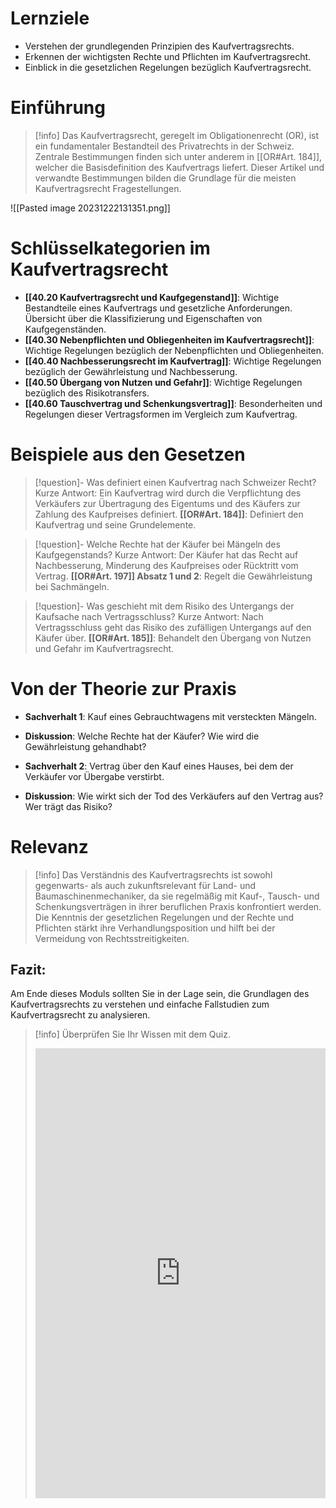 # Lernziele
- Verstehen der grundlegenden Prinzipien des Kaufvertragsrechts.
- Erkennen der wichtigsten Rechte und Pflichten im Kaufvertragsrecht.
- Einblick in die gesetzlichen Regelungen bezüglich Kaufvertragsrecht.

# Einführung
>[!info] 
>Das Kaufvertragsrecht, geregelt im Obligationenrecht (OR), ist ein fundamentaler Bestandteil des Privatrechts in der Schweiz. Zentrale Bestimmungen finden sich unter anderem in [[OR#Art. 184]], welcher die Basisdefinition des Kaufvertrags liefert. Dieser Artikel und verwandte Bestimmungen bilden die Grundlage für die meisten Kaufvertragsrecht Fragestellungen.

![[Pasted image 20231222131351.png]]
# Schlüsselkategorien im Kaufvertragsrecht
- **[[40.20 Kaufvertragsrecht und Kaufgegenstand]]**: Wichtige Bestandteile eines Kaufvertrags und gesetzliche Anforderungen. Übersicht über die Klassifizierung und Eigenschaften von Kaufgegenständen.
- **[[40.30 Nebenpflichten und Obliegenheiten im Kaufvertragsrecht]]**: Wichtige Regelungen bezüglich der Nebenpflichten und Obliegenheiten.
- **[[40.40 Nachbesserungsrecht im Kaufvertrag]]**: Wichtige Regelungen bezüglich der Gewährleistung und Nachbesserung.
- **[[40.50 Übergang von Nutzen und Gefahr]]**: Wichtige Regelungen bezüglich des Risikotransfers.
- **[[40.60 Tauschvertrag und Schenkungsvertrag]]**: Besonderheiten und Regelungen dieser Vertragsformen im Vergleich zum Kaufvertrag.


# Beispiele aus den Gesetzen
>[!question]- Was definiert einen Kaufvertrag nach Schweizer Recht?
>Kurze Antwort: Ein Kaufvertrag wird durch die Verpflichtung des Verkäufers zur Übertragung des Eigentums und des Käufers zur Zahlung des Kaufpreises definiert.
>**[[OR#Art. 184]]**: Definiert den Kaufvertrag und seine Grundelemente.

>[!question]- Welche Rechte hat der Käufer bei Mängeln des Kaufgegenstands?
>Kurze Antwort: Der Käufer hat das Recht auf Nachbesserung, Minderung des Kaufpreises oder Rücktritt vom Vertrag.
>**[[OR#Art. 197]] Absatz 1 und 2**: Regelt die Gewährleistung bei Sachmängeln.

>[!question]- Was geschieht mit dem Risiko des Untergangs der Kaufsache nach Vertragsschluss?
>Kurze Antwort: Nach Vertragsschluss geht das Risiko des zufälligen Untergangs auf den Käufer über.
>**[[OR#Art. 185]]**: Behandelt den Übergang von Nutzen und Gefahr im Kaufvertragsrecht.

# Von der Theorie zur Praxis
- **Sachverhalt 1**: Kauf eines Gebrauchtwagens mit versteckten Mängeln.
- **Diskussion**: Welche Rechte hat der Käufer? Wie wird die Gewährleistung gehandhabt?

- **Sachverhalt 2**: Vertrag über den Kauf eines Hauses, bei dem der Verkäufer vor Übergabe verstirbt.
- **Diskussion**: Wie wirkt sich der Tod des Verkäufers auf den Vertrag aus? Wer trägt das Risiko?

# Relevanz
>[!info] 
>Das Verständnis des Kaufvertragsrechts ist sowohl gegenwarts- als auch zukunftsrelevant für Land- und Baumaschinenmechaniker, da sie regelmäßig mit Kauf-, Tausch- und Schenkungsverträgen in ihrer beruflichen Praxis konfrontiert werden. Die Kenntnis der gesetzlichen Regelungen und der Rechte und Pflichten stärkt ihre Verhandlungsposition und hilft bei der Vermeidung von Rechtsstreitigkeiten.

## Fazit:
Am Ende dieses Moduls sollten Sie in der Lage sein, die Grundlagen des Kaufvertragsrechts zu verstehen und einfache Fallstudien zum Kaufvertragsrecht zu analysieren.

>[!info] Überprüfen Sie Ihr Wissen mit dem Quiz.
><iframe src="https://app.Lumi.education/api/v1/run/EUBtnn/embed" width="100%" height="720" frameborder="0" allowfullscreen="allowfullscreen" allow="geolocation *; microphone *; camera *; midi *; encrypted-media *"></iframe><script src="https://app.Lumi.education/api/v1/h5p/core/js/h5p-resizer.js" charset="UTF-8" />

Nächste Lektion:
[[40.20 Kaufvertragsrecht und Kaufgegenstand]]

